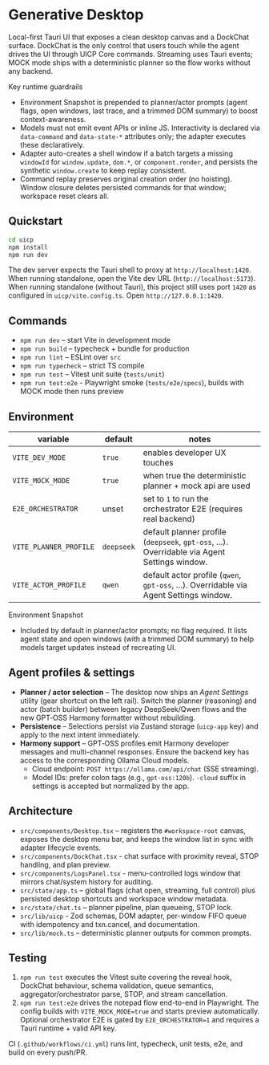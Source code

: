 # Generative Desktop

Local-first Tauri UI that exposes a clean desktop canvas and a DockChat surface. DockChat is the only control that users touch while the agent drives the UI through UICP Core commands. Streaming uses Tauri events; MOCK mode ships with a deterministic planner so the flow works without any backend.

Key runtime guardrails
- Environment Snapshot is prepended to planner/actor prompts (agent flags, open windows, last trace, and a trimmed DOM summary) to boost context-awareness.
- Models must not emit event APIs or inline JS. Interactivity is declared via `data-command` and `data-state-*` attributes only; the adapter executes these declaratively.
- Adapter auto-creates a shell window if a batch targets a missing `windowId` for `window.update`, `dom.*`, or `component.render`, and persists the synthetic `window.create` to keep replay consistent.
- Command replay preserves original creation order (no hoisting). Window closure deletes persisted commands for that window; workspace reset clears all.

## Quickstart

```bash
cd uicp
npm install
npm run dev
```

The dev server expects the Tauri shell to proxy at `http://localhost:1420`. When running standalone, open the Vite dev URL (`http://localhost:5173`).
When running standalone (without Tauri), this project still uses port `1420` as configured in `uicp/vite.config.ts`.
Open `http://127.0.0.1:1420`.

## Commands

- `npm run dev` – start Vite in development mode
- `npm run build` – typecheck + bundle for production
- `npm run lint` – ESLint over `src`
- `npm run typecheck` – strict TS compile
- `npm run test` – Vitest unit suite (`tests/unit`)
- `npm run test:e2e` - Playwright smoke (`tests/e2e/specs`), builds with MOCK mode then runs preview

## Environment

| variable | default | notes |
| --- | --- | --- |
| `VITE_DEV_MODE` | `true` | enables developer UX touches |
| `VITE_MOCK_MODE` | `true` | when true the deterministic planner + mock api are used |
| `E2E_ORCHESTRATOR` | unset | set to `1` to run the orchestrator E2E (requires real backend)
| `VITE_PLANNER_PROFILE` | `deepseek` | default planner profile (`deepseek`, `gpt-oss`, ...). Overridable via Agent Settings window. |
| `VITE_ACTOR_PROFILE` | `qwen` | default actor profile (`qwen`, `gpt-oss`, ...). Overridable via Agent Settings window. |

Environment Snapshot
- Included by default in planner/actor prompts; no flag required. It lists agent state and open windows (with a trimmed DOM summary) to help models target updates instead of recreating UI.

## Agent profiles & settings

- **Planner / actor selection** – The desktop now ships an *Agent Settings* utility (gear shortcut on the left rail). Switch the planner (reasoning) and actor (batch builder) between legacy DeepSeek/Qwen flows and the new GPT‑OSS Harmony formatter without rebuilding.
- **Persistence** – Selections persist via Zustand storage (`uicp-app` key) and apply to the next intent immediately.
- **Harmony support** – GPT‑OSS profiles emit Harmony developer messages and multi-channel responses. Ensure the backend key has access to the corresponding Ollama Cloud models.
  - Cloud endpoint: `POST https://ollama.com/api/chat` (SSE streaming).
  - Model IDs: prefer colon tags (e.g., `gpt-oss:120b`). `-cloud` suffix in settings is accepted but normalized by the app.

## Architecture

- `src/components/Desktop.tsx` – registers the `#workspace-root` canvas, exposes the desktop menu bar, and keeps the window list in sync with adapter lifecycle events.
- `src/components/DockChat.tsx` - chat surface with proximity reveal, STOP handling, and plan preview.
- `src/components/LogsPanel.tsx` - menu-controlled logs window that mirrors chat/system history for auditing.
- `src/state/app.ts` – global flags (chat open, streaming, full control) plus persisted desktop shortcuts and workspace window metadata.
- `src/state/chat.ts` – planner pipeline, plan queueing, STOP lock.
- `src/lib/uicp` - Zod schemas, DOM adapter, per-window FIFO queue with idempotency and txn.cancel, and documentation.
- `src/lib/mock.ts` – deterministic planner outputs for common prompts.

## Testing

1. `npm run test` executes the Vitest suite covering the reveal hook, DockChat behaviour, schema validation, queue semantics, aggregator/orchestrator parse, STOP, and stream cancellation.
2. `npm run test:e2e` drives the notepad flow end-to-end in Playwright. The config builds with `VITE_MOCK_MODE=true` and starts preview automatically. Optional orchestrator E2E is gated by `E2E_ORCHESTRATOR=1` and requires a Tauri runtime + valid API key.

CI (`.github/workflows/ci.yml`) runs lint, typecheck, unit tests, e2e, and build on every push/PR.
